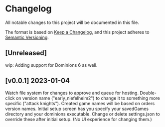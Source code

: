 # Changelog

All notable changes to this project will be documented in this file.

The format is based on [Keep a Changelog](https://keepachangelog.com/en/1.0.0/),
and this project adheres to [Semantic Versioning](https://semver.org/spec/v2.0.0.html).

## [Unreleased]

wip: Adding support for Dominions 6 as well.

## [v0.0.1] 2023-01-04

Watch file system for changes to approve and queue for hosting.
Double-click on version name ("early_niefelheim2") to change it to something more specific ("attack knights").
Created game names will be based on orders version names.
Initial setup screen has you specify your savedGames directory and your dominions executable. Change or delete settings.json to override these after initial setup. (No UI experience for changing them.)